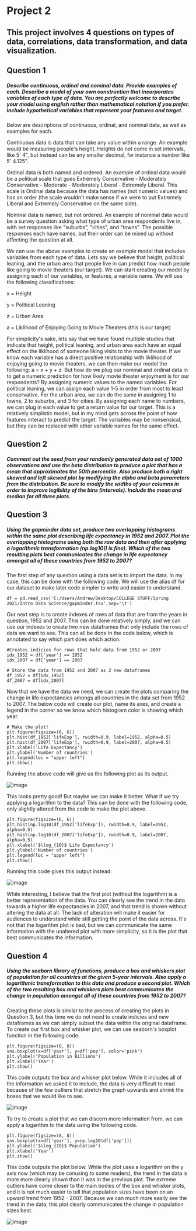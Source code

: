 # Project 2

## This project involves 4 questions on types of data, correlations, data transformation, and data visualization. 

## Question 1
##### Describe continuous, ordinal and nominal data. Provide examples of each. Describe a model of your own construction that incorporates variables of each type of data. You are perfectly welcome to describe your model using english rather than mathematical notation if you prefer. Include hypothetical variables that represent your features and target.

Below are descriptions of continuous, ordinal, and nominal data, as well as examples for each.

Continuous data is data that can take any value within a range. An example would be measuring people's height. Heights do not come in set intervals, like 5' 4", but instead can be any smaller decimal, for instance a number like 5' 4.125". 

Ordinal data is both named and ordered. An example of ordinal data would be a political scale that goes Extremely Conservative - Moderately Conservative - Moderate - Moderately Liberal - Extremely Liberal. This scale is Ordinal data because the data has names (not numeric values) and has an order (the scale wouldn't make sense if we were to put Extremely Liberal and Extremely Conservative on the same side).

Nominal data is named, but not ordered. An example of nominal data would be a survey question asking what type of urban area respondents live in, with set responses like "suburbs", "cities", and "towns". The possible responses each have names, but their order can be mixed up without affecting the question at all. 

We can use the above examples to create an example model that includes variables from each type of data. Lets say we believe that height, political leaning, and the urban area that people live in can predict how much people like going to movie theaters (our target). We can start creating our model by assigning each of our variables, or features, a variable name. We will use the following classifications:

x = Height

y = Political Leaning

z = Urban Area

a = Liklihood of Enjoying Going to Movie Theaters (this is our target)

For simplicity's sake, lets say that we have found multiple studies that indicate that height, political leaning, and urban area each have an equal effect on the liklihood of someone liking visits to the movie theater. If we know each variable has a direct positive relationship with liklihood of enjoying going to movie theaters, we can then make our model the following: a = x + y + z. But how do we plug our nominal and ordinal data in to get a numeric prediction for how likely movie theater enjoyment is for our respondents? By assigning numeric values to the named variables. For political leaning, we can assign each value 1-5 in order from most to least conservative. For the urban area, we can do the same in assigning 1 to towns, 2 to suburbs, and 3 for cities. By assigning each name to numbers, we can plug in each value to get a return value for our target. This is a relatively simplistic model, but in my mind gets across the point of how features interact to predict the target. The variables may be nonsensical, but they can be replaced with other variable names for the same effect.


## Question 2
##### Comment out the seed from your randomly generated data set of 1000 observations and use the beta distribution to produce a plot that has a mean that approximates the 50th percentile. Also produce both a right skewed and left skewed plot by modifying the alpha and beta parameters from the distribution. Be sure to modify the widths of your columns in order to improve legibility of the bins (intervals). Include the mean and median for all three plots.



## Question 3
##### Using the gapminder data set, produce two overlapping histograms within the same plot describing life expectancy in 1952 and 2007. Plot the overlapping histograms using both the raw data and then after applying a logarithmic transformation (np.log10() is fine). Which of the two resulting plots best communicates the change in life expectancy amongst all of these countries from 1952 to 2007?

The first step of any question using a data set is to import the data. In my case, this can be done with the following code. We will use the alias df for our dataset to make later code simpler to write and easier to understand.

```
df = pd.read_csv('C:/Users/Andrew/Desktop/COLLEGE STUFF/Spring 2021/Intro Data Science/gapminder.tsv',sep='\t')
```

Our next step is to create indexes of rows of data that are from the years in question, 1952 and 2007. This can be done relatively simply, and we can use our indexes to create two new dataframes that only include the rows of data we want to see. This can all be done in the code below, which is annotated to say which part does which action.

```
#Creates indicies for rows that hold data from 1952 or 2007
idx_1952 = df['year'] == 1952
idx_2007 = df['year'] == 2007

# Store the data from 1952 and 2007 as 2 new dataframes
df_1952 = df[idx_1952]
df_2007 = df[idx_2007]
```
Now that we have the data we need, we can create the plots comparing the change in life expectancies amongs all countries in the data set from 1952 to 2007. The below code will create our plot, name its axes, and create a legend in the corner so we know which histogram color is showing which year.

```
# Make the plot!
plt.figure(figsize=(6, 6))
plt.hist(df_1952['lifeExp'], rwidth=0.9, label=1952, alpha=0.5)
plt.hist(df_2007['lifeExp'], rwidth=0.9, label=2007, alpha=0.5)
plt.xlabel('Life Expectancy')
plt.ylabel('Number of countries')
plt.legend(loc = "upper left")
plt.show()
```
Running the above code will give us the following plot as its output.

![image](https://user-images.githubusercontent.com/78165529/109752061-b3bd0500-7bad-11eb-803e-f87976737ff1.png)

This looks pretty good! But maybe we can make it better. What if we try applying a logarithm to the data? This can be done with the following code, only slightly altered from the code to make the plot above.

```
plt.figure(figsize=(6, 6))
plt.hist(np.log10(df_1952['lifeExp']), rwidth=0.9, label=1952, alpha=0.5)
plt.hist(np.log10(df_2007['lifeExp']), rwidth=0.9, label=2007, alpha=0.5)
plt.xlabel('$\log_{10}$ Life Expectancy')
plt.ylabel('Number of countries')
plt.legend(loc = "upper left")
plt.show()
```

Running this code gives this output instead:

![image](https://user-images.githubusercontent.com/78165529/109752230-01d20880-7bae-11eb-8260-3b878be9c163.png)

While interesting, I believe that the first plot (without the logarithm) is a better representation of the data. You can clearly see the trend in the data towards a higher life expectancies in 2007, and that trend is shown without altering the data at all. The lack of alteration will make it easier for audiences to understand while still getting the point of the data across. It's not that the logarithm plot is bad, but we can communicate the same information with the unaltered plot with more simplicity, so it is the plot that best communicates the information.


## Question 4
##### Using the seaborn library of functions, produce a box and whiskers plot of population for all countries at the given 5-year intervals. Also apply a logarithmic transformation to this data and produce a second plot. Which of the two resulting box and whiskers plots best communicates the change in population amongst all of these countries from 1952 to 2007?

Creating these plots is similar to the process of creating the plots in Question 3, but this time we do not need to create indicies and new dataframes as we can simply subset the data within the original dataframe. To create our first box and whisker plot, we can use seaborn's boxplot function in the following code.

```
plt.figure(figsize=(8, 8))
sns.boxplot(x=df['year'], y=df['pop'], color='pink')
plt.ylabel('Population in Billions')
plt.xlabel('Year')
plt.show()
```

This code outputs the box and whisker plot below. While it includes all of the information we asked it to include, the data is very difficult to read because of the few outliers that stretch the graph upwards and shrink the boxes that we would like to see. 

![image](https://user-images.githubusercontent.com/78165529/109754648-698a5280-7bb2-11eb-9ca5-231f1dcb4bf9.png)

To try to create a plot that we can discern more information from, we can apply a logarithm to the data using the following code.

```
plt.figure(figsize=(8, 8))
sns.boxplot(x=df['year'], y=np.log10(df['pop']))
plt.ylabel('$\log_{10}$ Population')
plt.xlabel('Year')
plt.show()
```

This code outputs the plot below. While the plot uses a logarithm on the y axis now (which may be conusing to some readers), the trend in the data is more more clearly shown than it was in the previous plot. The extreme outliers have come closer to the main bodies of the box and whisker plots, and it is not much easier to tell that population sizes have been on an upward trend from 1952 - 2007. Because we can much more easily see the trend in the data, this plot clearly communicates the change in population sizes best.

![image](https://user-images.githubusercontent.com/78165529/109754814-b8d08300-7bb2-11eb-9136-fd58134375c3.png)

